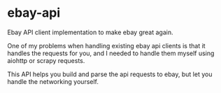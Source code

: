 # ebay-api
Ebay API client implementation to make ebay great again.  

One of my problems when handling existing ebay api clients is that it handles
the requests for you, and I needed to handle them myself using aiohttp or
scrapy requests.    

This API helps you build and parse the api requests to ebay, but let you handle
the networking yourself.
